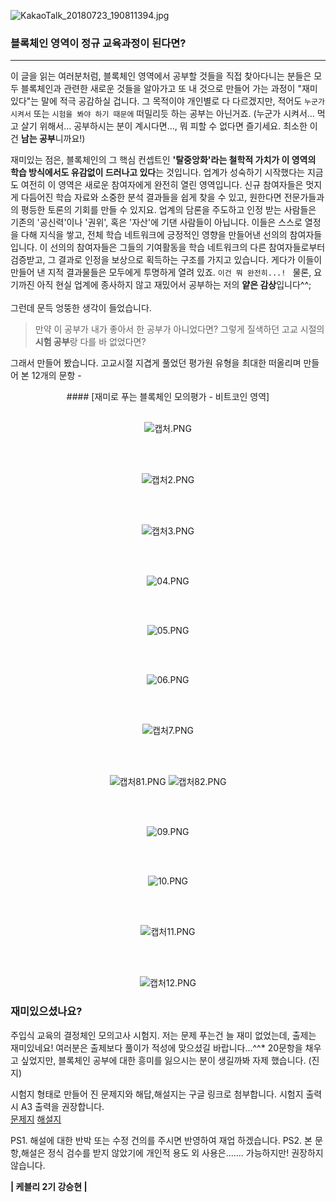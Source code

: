 ![KakaoTalk_20180723_190811394.jpg](https://cdn.steemitimages.com/DQmNMhtJxQCEjmfrTm9V2zdxWPMLgcA7etRkpBQhLRNCUDQ/KakaoTalk_20180723_190811394.jpg)

### 블록체인 영역이 정규 교육과정이 된다면?
---
 이 글을 읽는 여러분처럼, 블록체인 영역에서 공부할 것들을 직접 찾아다니는 분들은 모두 블록체인과 관련한 새로운 것들을 알아가고 또 내 것으로 만들어 가는 과정이 "재미있다"는 말에 적극 공감하실 겁니다. 그 목적이야 개인별로 다 다르겠지만, 적어도 <code>누군가 시켜서</code> 또는  <code>시험을 봐야 하기 때문에</code> 떠밀리듯 하는 공부는 아닌거죠.  (누군가 시켜서… 먹고 살기 위해서… 공부하시는 분이 계시다면…, 뭐 피할 수 없다면 즐기세요. 최소한 이건 **남는 공부**니까요!)

 재미있는 점은, 블록체인의 그 핵심 컨셉트인 **'탈중앙화'라는 철학적 가치가 이 영역의 학습 방식에서도 유감없이 드러나고 있다**는 것입니다.  업계가 성숙하기 시작했다는 지금도 여전히 이 영역은 새로운 참여자에게 완전히 열린 영역입니다. 신규 참여자들은 멋지게 다듬어진 학습 자료와 소중한 분석 결과들을 쉽게 찾을 수 있고, 원한다면 전문가들과의 평등한 토론의 기회를 만들 수 있지요.  업계의 담론을 주도하고 인정 받는 사람들은 기존의 '공신력'이나 '권위', 혹은 '자산'에 기댄 사람들이 아닙니다.  이들은 스스로 열정을 다해 지식을 쌓고,  전체 학습 네트워크에 긍정적인 영향을 만들어낸 선의의 참여자들입니다. 이 선의의 참여자들은 그들의 기여활동을 학습 네트워크의 다른  참여자들로부터 검증받고, 그 결과로 인정을 보상으로 획득하는 구조를 가지고 있습니다.  게다가 이들이 만들어 낸 지적 결과물들은 모두에게 투명하게 열려 있죠.  <code>이건 뭐 완전히...!
</code>
물론, 요기까진 아직 현실 업계에 종사하지 않고 재밌어서 공부하는 저의 **얕은 감상**입니다^^;
<br><br>
그런데 문득 엉뚱한 생각이 들었습니다.
> 만약 이 공부가 내가 좋아서 한 공부가 아니었다면?
> 그렇게 질색하던 고교 시절의 **시험 공부**랑 다를 바 없었다면?

그래서 만들어 봤습니다.
고교시절 지겹게 풀었던 평가원 유형을 최대한 떠올리며 만들어 본 12개의 문항 - 

<center>
#### [재미로 푸는 블록체인 모의평가 - 비트코인 영역]
<br><br>

![캡처.PNG](https://cdn.steemitimages.com/DQmbhqtr7diuLWJG8RxpsPuDN9h3WPxeY3L5oT6VeMsJEvW/%EC%BA%A1%EC%B2%98.PNG)

<br><br>

![캡처2.PNG](https://cdn.steemitimages.com/DQmXa734YQZaYqfQ1RbZww6rDfDZiX6ZF6obChnMcHxd4Yh/%EC%BA%A1%EC%B2%982.PNG)

<br><br>

![캡처3.PNG](https://cdn.steemitimages.com/DQmX9pmojuHDXfmhgJZVNsQCmASQb2bqCE7kh7KErCZMMY8/%EC%BA%A1%EC%B2%983.PNG)

<br><br>

![04.PNG](https://cdn.steemitimages.com/DQmTYuGLABfgdR9C7n8F1gexwzqmizCGHanBzbMjKUPcSek/04.PNG)

<br><br>

![05.PNG](https://cdn.steemitimages.com/DQmTEgaVpWs8YBV9TtZxgtCRvnKcqeKpzo6ZoZUNjnDAYbF/05.PNG)

<br><br>

![06.PNG](https://cdn.steemitimages.com/DQmWjf6PHi4iqpTZnto391BmdekbDoNdf42FMAZPVuYJZXo/06.PNG)

<br><br>

![캡처7.PNG](https://cdn.steemitimages.com/DQmfU92diLDvxWvaAs5VxTx2t7TnD3KSxqbUqxazDJh7Pzo/%EC%BA%A1%EC%B2%987.PNG)

<br><br>

![캡처81.PNG](https://cdn.steemitimages.com/DQmQLjZeP2zjcMkRwL7j4vtYAxjmmh2KodwAs1Yfb8Lw1hP/%EC%BA%A1%EC%B2%9881.PNG)
![캡처82.PNG](https://cdn.steemitimages.com/DQmPM2SWGgMgYveUMkJEvJG3jUKL4TUaQvf5vJeofSYa8SE/%EC%BA%A1%EC%B2%9882.PNG)

<br><br>

![09.PNG](https://cdn.steemitimages.com/DQmUPcyBQREytL8oeC5nHjvywvzbTKhftwXWRb8ySCubJEi/09.PNG)

<br><br>

![10.PNG](https://cdn.steemitimages.com/DQmQQXoTGSzfJjS7ie6CoBrgL1zmxj5XQ6FsjfmAYxRp51M/10.PNG)

<br><br>

![캡처11.PNG](https://cdn.steemitimages.com/DQmaasv6Y5kbrxUNc8nWnopFCtpmJRTUc7awjWMQBTTr6BK/%EC%BA%A1%EC%B2%9811.PNG)

<br><br>

![캡처12.PNG](https://cdn.steemitimages.com/DQmWUECMF3gZn7EVfJ1vnEufihe8v4nU2hnNRf8Th1hXxU9/%EC%BA%A1%EC%B2%9812.PNG)

</center>



### 재미있으셨나요?
주입식 교육의 결정체인 모의고사 시험지.
저는 문제 푸는건 늘 재미 없었는데, 출제는 재미있네요!
여러분은 출제보다 풀이가 적성에 맞으셨길 바랍니다...^^*
20문항을 채우고 싶었지만,
블록체인 공부에 대한 흥미를 잃으시는 분이 생길까봐 자제 했습니다. (진지)

시험지 형태로 만들어 진 문제지와 해답,해설지는 구글 링크로 첨부합니다.
시험지 출력 시 A3 출력을 권장합니다.
<br>
[문제지](https://goo.gl/aJn92x)
[해설지](https://goo.gl/kXw8va)

PS1. 해설에 대한 반박 또는 수정 건의를 주시면 반영하여 재업 하겠습니다.
PS2. 본 문항,해설은 정식 검수를 받지 않았기에 개인적 용도 외 사용은.......  가능하지만! 권장하지 않습니다.


**| 케블리 2기 강승현 |**